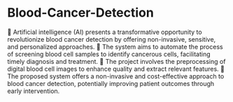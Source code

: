# Blood-Cancer-Detection

	Artificial intelligence (AI) presents a transformative opportunity to revolutionize blood cancer detection by offering non-invasive, sensitive, and personalized approaches. 
	The system aims to automate the process of screening blood cell samples to identify cancerous cells, facilitating timely diagnosis and treatment. 
	The project involves the preprocessing of digital blood cell images to enhance quality and extract relevant features. 
	The proposed system offers a non-invasive and cost-effective approach to blood cancer detection, potentially improving patient outcomes through early intervention.  
